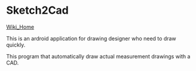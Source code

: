 # Sketch2Cad
[Wiki_Home](https://github.com/GP-sketch2CAD/App/wiki)

This is an ardroid application for drawing designer who need to draw quickly.

This program that automatically draw actual measurement drawings with a CAD.
